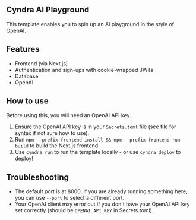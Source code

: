 ## Cyndra AI Playground
This template enables you to spin up an AI playground in the style of OpenAI.

## Features
- Frontend (via Next.js)
- Authentication and sign-ups with cookie-wrapped JWTs
- Database
- OpenAI

## How to use
Before using this, you will need an OpenAI API key.

1) Ensure the OpenAI API key is in your `Secrets.toml` file (see file for syntax if not sure how to use).
2) Run `npm --prefix frontend install && npm --prefix frontend run build` to build the Next.js frontend.
3) Use `cyndra run` to run the template locally - or use `cyndra deploy` to deploy!

## Troubleshooting
- The default port is at 8000. If you are already running something here, you can use `--port` to select a different port.
- Your OpenAI client may error out if you don't have your OpenAI API key set correctly (should be `OPENAI_API_KEY` in Secrets.toml).
